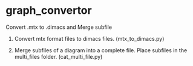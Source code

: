 # graph_convertor
Convert .mtx to .dimacs and Merge subfile

1. Convert mtx format files to dimacs files. (mtx_to_dimacs.py)

2. Merge subfiles of a diagram into a complete file. Place subfiles in the multi_files folder. (cat_multi_file.py)
